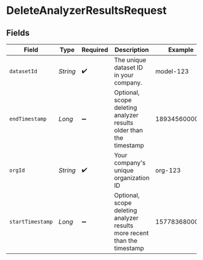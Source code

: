 # DeleteAnalyzerResultsRequest


## Fields

| Field                                                                    | Type                                                                     | Required                                                                 | Description                                                              | Example                                                                  |
| ------------------------------------------------------------------------ | ------------------------------------------------------------------------ | ------------------------------------------------------------------------ | ------------------------------------------------------------------------ | ------------------------------------------------------------------------ |
| `datasetId`                                                              | *String*                                                                 | :heavy_check_mark:                                                       | The unique dataset ID in your company.                                   | model-123                                                                |
| `endTimestamp`                                                           | *Long*                                                                   | :heavy_minus_sign:                                                       | Optional, scope deleting analyzer results older than the timestamp       | 1893456000000                                                            |
| `orgId`                                                                  | *String*                                                                 | :heavy_check_mark:                                                       | Your company's unique organization ID                                    | org-123                                                                  |
| `startTimestamp`                                                         | *Long*                                                                   | :heavy_minus_sign:                                                       | Optional, scope deleting analyzer results more recent than the timestamp | 1577836800000                                                            |